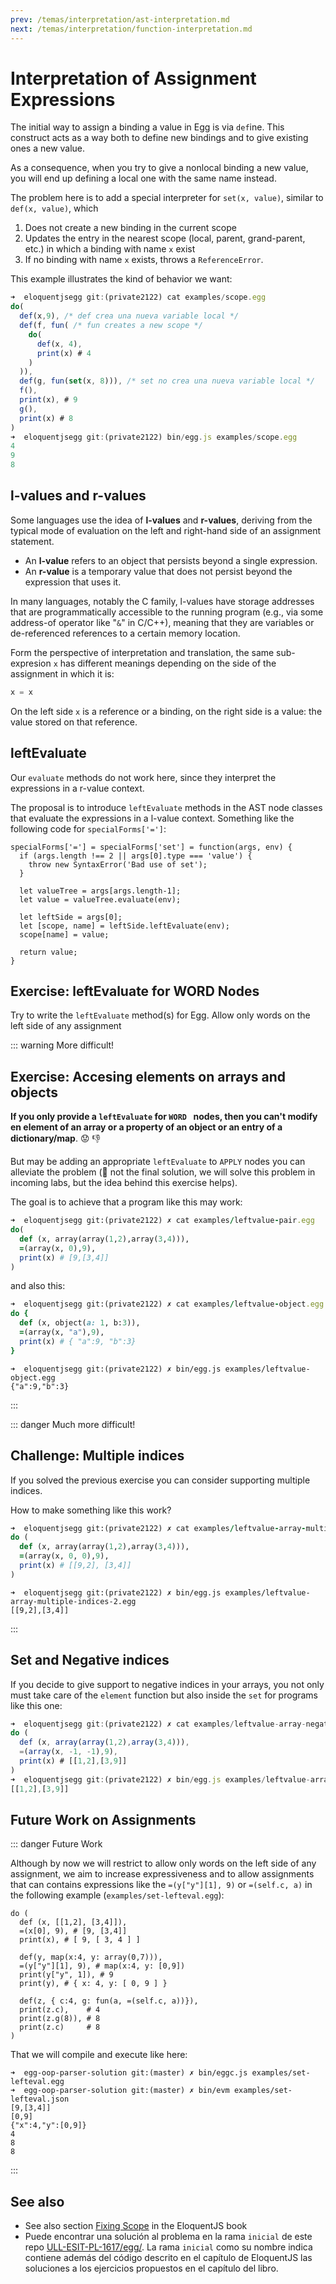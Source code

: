 ```yaml
---
prev: /temas/interpretation/ast-interpretation.md
next: /temas/interpretation/function-interpretation.md
---
```

# Interpretation of Assignment Expressions

The initial way to assign a binding a value in Egg is via `def`ine. 
This construct acts as a way both to define new bindings and to give existing ones a new value.

As a consequence, when you try to give a nonlocal binding a new value, you will end up defining a local one with the same name instead. 

The problem here is to add a special interpreter for `set(x, value)`, similar to `def(x, value)`, which

1. Does not create a new binding in the current scope
2. Updates the entry in the nearest scope (local, parent, grand-parent, etc.) in which a binding with name `x` exist
3. If no binding with name `x` exists, throws a `ReferenceError`.

This example illustrates the kind of behavior we want:

```js
➜  eloquentjsegg git:(private2122) cat examples/scope.egg 
do( 
  def(x,9), /* def crea una nueva variable local */
  def(f, fun( /* fun creates a new scope */
    do(
      def(x, 4), 
      print(x) # 4
    )
  )),
  def(g, fun(set(x, 8))), /* set no crea una nueva variable local */
  f(),
  print(x), # 9
  g(),
  print(x) # 8
)
➜  eloquentjsegg git:(private2122) bin/egg.js examples/scope.egg 
4
9
8
```

## l-values and r-values

Some languages use the idea of **l-values** and **r-values**, deriving from the typical mode of evaluation on the left and right-hand side of an assignment statement. 

* An **l-value** refers to an object that persists beyond a single expression. 
* An **r-value** is a temporary value that does not persist beyond the expression that uses it.

In many languages, notably the C family, l-values have storage addresses that are programmatically accessible to the running program (e.g., via some address-of operator like "`&`" in C/C++), meaning that they are variables or de-referenced references to a certain memory location. 

Form the perspective of interpretation and translation, the same sub-expresion `x` has different meanings depending on the side of the assignment in which it is:

```js
x = x
```
On the left side `x` is a reference or a binding, on the right side is a value: the value stored on that reference. 

## leftEvaluate  

Our `evaluate` methods do not work here, since they interpret the expressions in a r-value context.

The proposal is to introduce `leftEvaluate` methods in the AST node classes that evaluate the expressions in a l-value context. Something like the following code for `specialForms['=']`:

```js{10}
specialForms['='] = specialForms['set'] = function(args, env) { 
  if (args.length !== 2 || args[0].type === 'value') {
    throw new SyntaxError('Bad use of set');
  }

  let valueTree = args[args.length-1];
  let value = valueTree.evaluate(env);

  let leftSide = args[0];
  let [scope, name] = leftSide.leftEvaluate(env);
  scope[name] = value;

  return value;
}
```

## Exercise: leftEvaluate for WORD Nodes

Try to write the `leftEvaluate` method(s) for Egg. Allow only words on the left side of any assignment

::: warning More difficult!
## Exercise: Accesing elements on arrays and objects 

**If you only provide a `leftEvaluate` for `WORD ` nodes, then you can't  modify en element of an array or a property of an object or an entry of a dictionary/map**. 😟 👎

But may be adding an appropriate `leftEvaluate` to `APPLY` nodes you can alleviate the problem (🧐 not the final solution, we will solve this problem in incoming labs, but the idea behind this exercise helps).

The goal is to achieve that a program like this may work:

```ruby
➜  eloquentjsegg git:(private2122) ✗ cat examples/leftvalue-pair.egg        
do(
  def (x, array(array(1,2),array(3,4))),
  =(array(x, 0),9),
  print(x) # [9,[3,4]]
)
```
and also this:

```ruby
➜  eloquentjsegg git:(private2122) ✗ cat examples/leftvalue-object.egg                                          
do {
  def (x, object(a: 1, b:3)),
  =(array(x, "a"),9),
  print(x) # { "a":9, "b":3}
}
```

```                                                                                                  
➜  eloquentjsegg git:(private2122) ✗ bin/egg.js examples/leftvalue-object.egg 
{"a":9,"b":3}
```
:::

::: danger Much more difficult!

## Challenge: Multiple indices

If you solved the previous exercise you can consider supporting multiple indices.

How to make something like this work?

```ruby
➜  eloquentjsegg git:(private2122) ✗ cat examples/leftvalue-array-multiple-indices-2.egg
do (
  def (x, array(array(1,2),array(3,4))),
  =(array(x, 0, 0),9),
  print(x) # [[9,2], [3,4]]
)
```                                                                                                                        

```
➜  eloquentjsegg git:(private2122) ✗ bin/egg.js examples/leftvalue-array-multiple-indices-2.egg 
[[9,2],[3,4]]
```
::: 

## Set and Negative indices

If you decide to give support to negative indices in your arrays, you not only must take care of the `element` function 
but also inside the `set` for programs like this one:


```js
➜  eloquentjsegg git:(private2122) ✗ cat examples/leftvalue-array-negative-indices.egg       
do (
  def (x, array(array(1,2),array(3,4))),
  =(array(x, -1, -1),9),
  print(x) # [[1,2],[3,9]]
)                                                                                                                                     
➜  eloquentjsegg git:(private2122) ✗ bin/egg.js examples/leftvalue-array-negative-indices.egg
[[1,2],[3,9]]
```

## Future Work on Assignments

::: danger Future Work

Although by now we will restrict to allow only words on the left side of any assignment, we aim to increase expressiveness and to allow assignments that can contains expressions like the `=(y["y"][1], 9)` or `=(self.c, a)` in the following example (`examples/set-lefteval.egg`):

```js{4}
do (
  def (x, [[1,2], [3,4]]),
  =(x[0], 9), # [9, [3,4]]
  print(x), # [ 9, [ 3, 4 ] ]
  
  def(y, map(x:4, y: array(0,7))),
  =(y["y"][1], 9), # map(x:4, y: [0,9])
  print(y["y", 1]), # 9
  print(y), # { x: 4, y: [ 0, 9 ] }

  def(z, { c:4, g: fun(a, =(self.c, a))}),
  print(z.c),    # 4
  print(z.g(8)), # 8
  print(z.c)     # 8
)
```

That we will compile and execute like here:

```
➜  egg-oop-parser-solution git:(master) ✗ bin/eggc.js examples/set-lefteval.egg
➜  egg-oop-parser-solution git:(master) ✗ bin/evm examples/set-lefteval.json   
[9,[3,4]]
[0,9]
{"x":4,"y":[0,9]}
4
8
8
```
::: 

## See also

* See also section [Fixing Scope](https://eloquentjavascript.net/12_language.html#i_Y9ZDMshYCQ) in the EloquentJS book
* Puede encontrar una solución al problema en la rama `inicial` de este repo [ULL-ESIT-PL-1617/egg/](https://github.com/ULL-ESIT-PL-1617/egg/tree/inicial). La rama `inicial` como su nombre indica contiene además del código  descrito en el capítulo de EloquentJS las soluciones a los ejercicios propuestos en el capítulo del libro.

